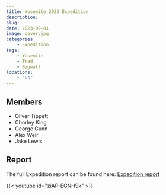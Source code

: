 ```yaml
---
title: Yosemite 2023 Expedition
description: 
slug: 
date: 2023-09-01
image: cover.jpg
categories:
    - Expedition
tags:
    - Yosemite
    - Trad
    - Bigwall
locations: 
    - "us"
---
```


## Members

* Oliver Tippett
* Chorley King
* George Gunn
* Alex Weir
* Jake Lewis

## Report

The full Expedition report can be found here:
[Expedition report](/documents/yosemite2023Exped.pdf)

{{< youtube id="ziAP-EGNHSk" >}}